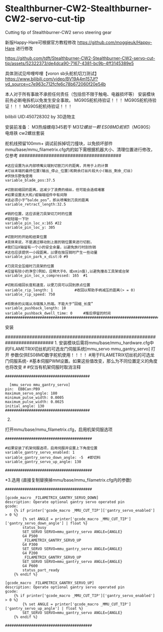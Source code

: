 # Stealthburner-CW2-Stealthburner-CW2-servo-cut-tip
Cutting tip of Stealthburner-CW2 servo steering gear

新版Happy-Hare可根据官方教程修改 https://github.com/moggieuk/Happy-Hare 进行修改


https://github.com/tdft/Stealthburner-CW2-Stealthburner-CW2-servo-cut-tip/assets/52322373/de4dca90-7167-4381-bc9b-4ff3145389e5


具体测试见哔哩哔哩【voron sb头舵机切刀测试】https://www.bilibili.com/video/BV19A4m157Jf?vd_source=c7e963c712fcfe6c78b672060f20e54b

本人对于所有事故不承担任何责任（包括但不限于触电、电器损坏等）
安装模块前务必断电拆机以免发生安全事故。
MG90S舵机待验证！！！
MG90S舵机待验证！！！
MG90S舵机待验证！！！

bilibili UID:450728302
by 3D造物主

安装前准备：
M3热熔螺母3*4*5若干
M3*12螺丝一颗
ES08MD舵机*1（MG90S）
电烙铁
cw2螺丝套装

舵机线预留100mm+
调试前拆掉切刀撞块，以免损坏部件
mmu/base/mmu_filametrix.cfg内的如下需根据机器大小、清理位置进行修改，仅参考
    ######################################
    
    #这应设置为从内部喷嘴尖端到切割刀片的距离，并用于上的计算
    #灯丝末端的最终位置(输出_停止_位置)和剩余灯丝片段大小(输出_剩余_灯丝)
    #供快乐野兔使用
    variable_blade_pos:37.5
    
    #切割前缩回的距离，这减少了浪费的细丝，但可能会造成堵塞
    #如果设置太大和/或轴端组件中有间隙
    #这必须小于“balde_pos”，即从喷嘴到刀具的距离
    variable_retract_length:32.5
    
    #销的位置，这应该是刀具架切刀时的位置
    #轻轻碰一下针
    variable_pin_loc_x:165 #22
    variable_pin_loc_y: 305
    
    #切割时的开始和结束位置
    #具体来说，不是通过移动到上面的销位置来进行切割，
    #我们沿X轴留有一个小的安全余量，以避免旅行时刮伤销
    #这也应该提供一小段距离，以便在按压销时产生一些动量
    variable_pin_park_x_dist:0 #9
    
    #刀具完全压缩时刀具架的位置
    #应留有较小的净空(例如，应稍大于0，或xmin值),以避免撞击工具架或台架
    variable_pin_loc_x_compressed: 165  #1
    
    #切削后缩回长度和速度，以便刀具可以回到原点位置
    variable_rip_length: 1			#收回以帮助手柄减压的距离(> = 0)
    variable_rip_speed: 750
    
    #将剩余的尖端从冷端推入热端。不能大于“回缩_长度”
    variable_pushback_length: 10
    variable_pushback_dwell_time: 0		#推后停留的时间
    ##########################################################################

安装

##########################################################################
1.
安装模块后需将mmu/base/mmu_hardware.cfg中的FILAMETRIX切丝机的可选龙门伺服系统[mmu_servo mmu_gantry_servo]
打开
参数仅供ES08MD数字舵机使用！！！！
    #用于FILAMETRIX切丝机的可选龙门伺服系统-
    #基本伺服PWM设置。如果这些值改变，那么为不同位置定义的角度也将改变
    #
    #仅当有机架伺服时取消注释
    
    #######################################
    
      [mmu_servo mmu_gantry_servo]
    pin:  EBBCan:PB9
    maximum_servo_angle: 180
    minimum_pulse_width: 0.0005
    maximum_pulse_width: 0.0025
    initial_angle: 130
    #######################################

2.
打开mmu/base/mmu_filametrix.cfg，启用机架伺服选项
    
    ########################################
    
    #如果安装了机架伺服选项，启用伺服并设置上下角度位置
    variable_gantry_servo_enabled: 1
    variable_gantry_servo_down_angle: -5  #即切料
    variable_gantry_servo_up_angle: 130
    
    ########################################

*3.选用
(直接复制替换掉mmu/base/mmu_filametrix.cfg内的参数)
    
    ########################################
    
    [gcode_macro _FILAMETRIX_GANTRY_SERVO_DOWN]
    description: Operate optional gantry servo operated pin
    gcode:
        {% if printer['gcode_macro _MMU_CUT_TIP']['gantry_servo_enabled'] > 0 %}
            {% set ANGLE = printer['gcode_macro _MMU_CUT_TIP']['gantry_servo_down_angle'] | float %}
            status_busy
            SET_SERVO SERVO=mmu_gantry_servo ANGLE={ANGLE}
            G4 P500
            _FILAMETRIX_GANTRY_SERVO_UP
            G4 P300
            SET_SERVO SERVO=mmu_gantry_servo ANGLE={ANGLE}
            G4 P200
            _FILAMETRIX_GANTRY_SERVO_UP
            SET_SERVO SERVO=mmu_gantry_servo ANGLE={ANGLE}
            G4 P600
            status_part_ready
        {% endif %}
    
    [gcode_macro _FILAMETRIX_GANTRY_SERVO_UP]
    description: Operate optional gantry servo operated pin
    gcode:
        {% if printer['gcode_macro _MMU_CUT_TIP']['gantry_servo_enabled'] > 0 %}
            {% set ANGLE = printer['gcode_macro _MMU_CUT_TIP']['gantry_servo_up_angle'] | float %}
            SET_SERVO SERVO=mmu_gantry_servo ANGLE={ANGLE}
        {% endif %}
        
    ########################################
